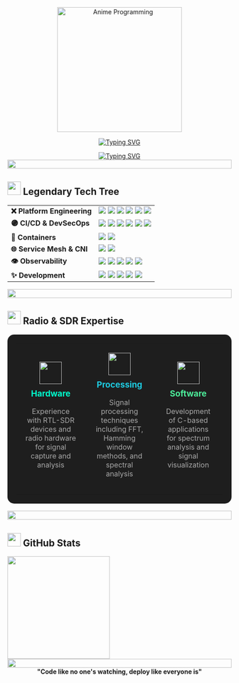 <p align="center">
  <img src="https://i.pinimg.com/originals/f5/8f/e8/f58fe8e19a7e25ddf0c459a3599261d6.gif" width="280" alt="Anime Programming" />
</p>

<p align="center">
  <a href="https://git.io/typing-svg"><img src="https://readme-typing-svg.herokuapp.com?font=JetBrains+Mono&weight=800&size=40&pause=1000&color=FF0000&center=true&vCenter=true&width=600&height=100&lines=V1V1R1NTER" alt="Typing SVG" /></a>
</p>

<div align="center">
  <a href="https://readme-typing-svg.demolab.com/?lines=Radio+%26+SDR+Enthusiast;Kubernetes+Specialist;Security+Expert;RTL-SDR+Spectrum+Developer;DevOps+Architect;Container+Hardening+Expert;FFT+Signal+Processing&font=Fira%20Code&center=true&width=600&height=50&color=f75c7e,3982ce,23a794,8a2be2,36bcf7,f79786,45b8f7&pause=1000&size=22&background=00000000"><img src="https://readme-typing-svg.demolab.com/?lines=Radio+%26+SDR+Enthusiast;Kubernetes+Specialist;Security+Expert;RTL-SDR+Spectrum+Developer;Container+Hardening+Expert;DevSecOps+Engineer&font=Fira%20Code&center=true&width=600&height=50&color=f75c7e,3982ce,23a794,8a2be2,36bcf7,f79786,45b8f7&pause=1000&size=22&background=00000000" alt="Typing SVG" /></a>
</div>

<div align="center">
  <img src="https://i.imgur.com/dBaSKWF.gif" height="20" width="100%">
</div>

## <img src="https://media.giphy.com/media/VgCDAzcKvsR6OM0uWg/giphy.gif" width="30"> Legendary Tech Tree

<table>
  <tr>
    <td><b>❌ Platform Engineering</b></td>
    <td>
      <a href="#"><img src="https://img.shields.io/badge/-KUBERNETES-326CE5?style=for-the-badge&logo=kubernetes&logoColor=white" /></a>
      <a href="#"><img src="https://img.shields.io/badge/-OPENSHIFT-EE0000?style=for-the-badge&logo=redhatopenshift&logoColor=white" /></a>
      <a href="#"><img src="https://img.shields.io/badge/-AWS-FF9900?style=for-the-badge&logo=amazonaws&logoColor=white" /></a>
      <a href="#"><img src="https://img.shields.io/badge/-TERRAFORM-7B42BC?style=for-the-badge&logo=terraform&logoColor=white" /></a>
      <a href="#"><img src="https://img.shields.io/badge/-ANSIBLE-EE0000?style=for-the-badge&logo=ansible&logoColor=white" /></a>
      <a href="#"><img src="https://img.shields.io/badge/-CROSSPLANE-654FF0?style=for-the-badge&logo=crossplane&logoColor=white" /></a>
    </td>
  </tr>
  <tr>
    <td><b>🟣 CI/CD & DevSecOps</b></td>
    <td>
      <a href="#"><img src="https://img.shields.io/badge/-BAMBOO-0052CC?style=for-the-badge&logo=bamboo&logoColor=white" /></a>
      <a href="#"><img src="https://img.shields.io/badge/-JENKINS-D24939?style=for-the-badge&logo=jenkins&logoColor=white" /></a>
      <a href="#"><img src="https://img.shields.io/badge/-GITLAB_CI-FC6D26?style=for-the-badge&logo=gitlab&logoColor=white" /></a>
      <a href="#"><img src="https://img.shields.io/badge/-ARGOCD-EF7B4D?style=for-the-badge&logo=argo&logoColor=white" /></a>
      <a href="#"><img src="https://img.shields.io/badge/-VAULT-000000?style=for-the-badge&logo=vault&logoColor=white" /></a>
      <a href="#"><img src="https://img.shields.io/badge/-HELM-0F1689?style=for-the-badge&logo=helm&logoColor=white" /></a>
    </td>
  </tr>
  <tr>
    <td><b>🔷 Containers</b></td>
    <td>
      <a href="#"><img src="https://img.shields.io/badge/-DOCKER-2496ED?style=for-the-badge&logo=docker&logoColor=white" /></a>
      <a href="#"><img src="https://img.shields.io/badge/-PODMAN-892CA0?style=for-the-badge&logo=podman&logoColor=white" /></a>
    </td>
  </tr>
  <tr>
    <td><b>🌐 Service Mesh & CNI</b></td>
    <td>
      <a href="#"><img src="https://img.shields.io/badge/-ISTIO-466BB0?style=for-the-badge&logo=istio&logoColor=white" /></a>
      <a href="#"><img src="https://img.shields.io/badge/-CILIUM-F8C517?style=for-the-badge&logo=cilium&logoColor=black" /></a>
    </td>
  </tr>
  <tr>
    <td><b>👁️ Observability</b></td>
    <td>
      <a href="#"><img src="https://img.shields.io/badge/-PROMETHEUS-E6522C?style=for-the-badge&logo=prometheus&logoColor=white" /></a>
      <a href="#"><img src="https://img.shields.io/badge/-GRAFANA-F46800?style=for-the-badge&logo=grafana&logoColor=white" /></a>
      <a href="#"><img src="https://img.shields.io/badge/-ELK-005571?style=for-the-badge&logo=elasticsearch&logoColor=white" /></a>
      <a href="#"><img src="https://img.shields.io/badge/-VECTOR-52E3C2?style=for-the-badge&logo=vector&logoColor=white" /></a>
      <a href="#"><img src="https://img.shields.io/badge/-OPENTELEMETRY-4D77CF?style=for-the-badge&logo=opentelemetry&logoColor=white" /></a>
    </td>
  </tr>
  <tr>
    <td><b>✨ Development</b></td>
    <td>
      <a href="#"><img src="https://img.shields.io/badge/-GO-00ADD8?style=for-the-badge&logo=go&logoColor=white" /></a>
      <a href="#"><img src="https://img.shields.io/badge/-PYTHON-3776AB?style=for-the-badge&logo=python&logoColor=white" /></a>
      <a href="#"><img src="https://img.shields.io/badge/-BASH-4EAA25?style=for-the-badge&logo=gnu-bash&logoColor=white" /></a>
      <a href="#"><img src="https://img.shields.io/badge/-C-A8B9CC?style=for-the-badge&logo=c&logoColor=white" /></a>
      <a href="#"><img src="https://img.shields.io/badge/-JAVA-ED8B00?style=for-the-badge&logo=java&logoColor=white" /></a>
    </td>
  </tr>
</table>

<div align="center">
  <img src="https://i.imgur.com/dBaSKWF.gif" height="20" width="100%">
</div>

## <img src="https://media.giphy.com/media/iY8CRBdQXODJSCERIr/giphy.gif" width="30"> Radio & SDR Expertise

<div align="center">
  <table style="background: #1e1e1e; border-radius: 15px; padding: 20px; width: 100%;">
    <tr>
      <td align="center" width="33%" style="padding: 20px; border-radius: 10px;">
        <img src="https://raw.githubusercontent.com/Tarikul-Islam-Anik/Animated-Fluent-Emojis/master/Emojis/Objects/Satellite%20Antenna.png" width="50" />
        <h3 style="color: #00ffcc; margin-top: 10px;">Hardware</h3>
        <p style="color: #aaaaaa;">Experience with RTL-SDR devices and radio hardware for signal capture and analysis</p>
      </td>
      <td align="center" width="33%" style="padding: 20px; border-radius: 10px;">
        <img src="https://raw.githubusercontent.com/Tarikul-Islam-Anik/Animated-Fluent-Emojis/master/Emojis/Objects/Radio.png" width="50" />
        <h3 style="color: #1ecbe1; margin-top: 10px;">Processing</h3>
        <p style="color: #aaaaaa;">Signal processing techniques including FFT, Hamming window methods, and spectral analysis</p>
      </td>
      <td align="center" width="33%" style="padding: 20px; border-radius: 10px;">
        <img src="https://raw.githubusercontent.com/Tarikul-Islam-Anik/Animated-Fluent-Emojis/master/Emojis/Objects/Desktop%20Computer.png" width="50" />
        <h3 style="color: #4ced9a; margin-top: 10px;">Software</h3>
        <p style="color: #aaaaaa;">Development of C-based applications for spectrum analysis and signal visualization</p>
      </td>
    </tr>
  </table>
</div>

<div align="center">
  <img src="https://i.imgur.com/dBaSKWF.gif" height="20" width="100%">
</div>

## <img src="https://media.giphy.com/media/cj87CxfRtrUifF3Ryk/giphy.gif" width="30"> GitHub Stats

<div align="left">
  <img height="230em" src="https://github-readme-stats.vercel.app/api?username=vivirinter&show_icons=true&theme=tokyonight&include_all_commits=true&count_private=true" />
</div>

<div align="center">
  <img src="https://i.imgur.com/dBaSKWF.gif" height="20" width="100%">
</div>

<div align="center">
  <b>"Code like no one's watching, deploy like everyone is"</b>
</div>
